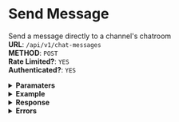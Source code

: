 # Send Message
Send a message directly to a channel's chatroom
<br>**URL**: `/api/v1/chat-messages`
<br>**METHOD**: `POST`
<br>**Rate Limited?**: `YES`
<br>**Authenticated?**: `YES`

<details>
    <summary style="font-weight: bold">Paramaters</summary>

```json
{
    "chatroom_id": Long,
    "message": String,
}
```
</details>

<details>
    <summary style="font-weight: bold">Example</summary>

```json
{
    "chatroom_id": 124566,
    "message": "Hello Everyone!",
}
```
</details>

<details>
    <summary style="font-weight: bold">Response</summary>

```json
{
    "status": 200,
    "success": true,
    "message": "Message sent successfully"
}
```
</details>

<details>
    <summary style="font-weight: bold">Errors</summary>

```json
{
    "message":"The given data was invalid.",
    "errors": {
        "chatroom_id": [
            "The selected chatroom id is invalid."
        ]
    }
}
```

```json
{
    "message": "Server Error"
}
```
</details>